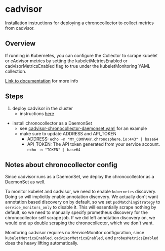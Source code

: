 # cadvisor

Installation instructions for deploying a chronocollector to collect metrics from cadvisor.

## Overview

If running in Kubernetes, you can configure the Collector to scrape kubelet or cAdvisor metrics by setting the kubeletMetricsEnabled or cadvisorMetricsEnabled flag to true under the kubeletMonitoring YAML collection.

[Link to documentation](https://docs.chronosphere.io/v3/documentation/admin/collector/kubelet-cadvisor-metrics) for more info

## Steps

1. deploy cadvisor in the cluster
   - instructions [here](https://github.com/google/cadvisor/tree/master/deploy/kubernetes)
- install chronocollector as a DaemonSet
  - see [cadvisor-chronocollector-daemonset.yaml](manifests/cadvisor-chronocollector-daemonset.yaml) for an example
  - make sure to update ADDRESS and API_TOKEN
      - ADDRESS: `echo -n "MY_COMPANY.chronosphere.io:443" | base64`
      - API_TOKEN: The API token generated from your service account. `echo -n "TOKEN" | base64`

## Notes about chronocollector config

Since cadvisor runs as a DaemonSet, we deploy the chronocollector as a DaemonSet as well.

To monitor kubelet and cadvisor, we need to enable `kubernetes` discovery. Doing so will implicitly enable annotation discovery. 
We actually don't want annotation based discovery on by default, so we set `podMatchingStrategy` to `service_monitors_only` to disable it.
This will essentially scrape nothing by default, so we need to manually specify prometheus discovery for the chronocollector self scrape job.
If we did left annotation discovery on, we would end up double scraping the chronocollector, which we don't want.

Monitoring cadvisor requires no ServiceMonitor configuration, since `kubeletMetricsEnabled`, `cadvisorMetricsEnabled`, and `probesMetricsEnabled` does the heavy lifting automatically.